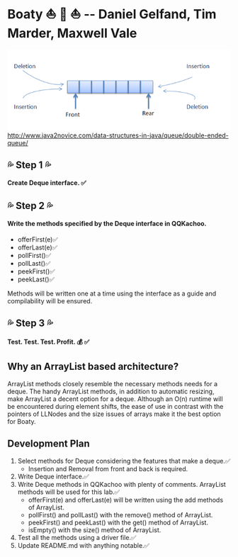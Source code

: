 # Boaty :boat: :speedboat: :sailboat: -- Daniel Gelfand, Tim Marder, Maxwell Vale

![](https://github.com/DanielGelfand/Boaty/blob/master/deque.png)
http://www.java2novice.com/data-structures-in-java/queue/double-ended-queue/
##  :sweat_drops: Step 1 :sweat_drops:  
#### Create Deque interface. :white_check_mark:	



## :sweat_drops: Step 2 :sweat_drops:
#### Write the methods specified by the Deque interface in QQKachoo.
* offerFirst(e):white_check_mark:
* offerLast(e):white_check_mark:
* pollFirst():white_check_mark:
* pollLast():white_check_mark:
* peekFirst():white_check_mark:
* peekLast():white_check_mark:

Methods will be written one at a time using the interface as a guide and compilability will be ensured.

## :sweat_drops: Step 3 :sweat_drops:
#### Test. Test. Test. Profit. :moneybag: :white_check_mark:

## Why an ArrayList based architecture?
ArrayList methods closely resemble the necessary methods needs for a deque.
The handy ArrayList methods, in addition to automatic resizing, make ArrayList a decent option for a deque.
Although an O(n) runtime will be encountered during element shifts, the ease of use in contrast with the pointers of LLNodes
and the size issues of arrays make it the best option for Boaty.

## Development Plan
1. Select methods for Deque considering the features that make a deque.:white_check_mark:
   * Insertion and Removal from front and back is required.
2. Write Deque interface.:white_check_mark:
3. Write Deque methods in QQKachoo with plenty of comments. ArrayList methods will be used for this lab.:white_check_mark:
   * offerFirst(e) and offerLast(e) will be written using the add methods of ArrayList.
   * pollFirst() and pollLast() with the remove() method of ArrayList.
   * peekFirst() and peekLast() with the get() method of ArrayList.
   * isEmpty() with the size() method of ArrayList.
4. Test all the methods using a driver file.:white_check_mark:
5. Update README.md with anything notable.:white_check_mark:
